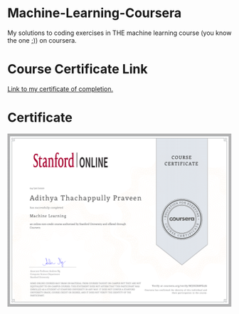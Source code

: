 # Machine-Learning-Coursera
My solutions to coding exercises in THE machine learning course (you know the one ;)) on coursera.

# Course Certificate Link
[Link to my certificate of completion.](https://www.coursera.org/account/accomplishments/certificate/WJJHZK8PZ2J6)

# Certificate
![](assets/certificate/completion.png)
